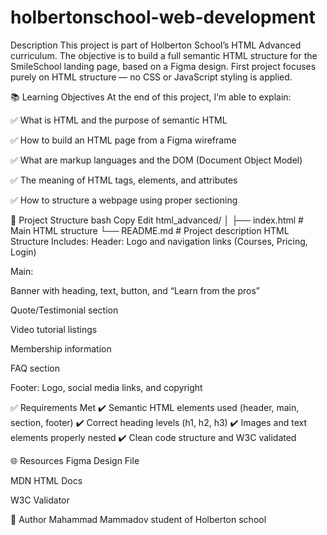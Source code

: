 # holbertonschool-web-development
Description
This project is part of Holberton School’s HTML Advanced curriculum. The objective is to build a full semantic HTML structure for the SmileSchool landing page, based on a Figma design. First project focuses purely on HTML structure — no CSS or JavaScript styling is applied.

📚 Learning Objectives
At the end of this project, I’m able to explain:

✅ What is HTML and the purpose of semantic HTML

✅ How to build an HTML page from a Figma wireframe

✅ What are markup languages and the DOM (Document Object Model)

✅ The meaning of HTML tags, elements, and attributes

✅ How to structure a webpage using proper sectioning

📝 Project Structure
bash
Copy
Edit
html_advanced/
│
├── index.html       # Main HTML structure
└── README.md        # Project description
HTML Structure Includes:
Header: Logo and navigation links (Courses, Pricing, Login)

Main:

Banner with heading, text, button, and “Learn from the pros”

Quote/Testimonial section

Video tutorial listings

Membership information

FAQ section

Footer: Logo, social media links, and copyright

✅ Requirements Met
✔️ Semantic HTML elements used (header, main, section, footer)
✔️ Correct heading levels (h1, h2, h3)
✔️ Images and text elements properly nested
✔️ Clean code structure and W3C validated

🌐 Resources
Figma Design File

MDN HTML Docs

W3C Validator

📌 Author
Mahammad Mammadov student of Holberton school

